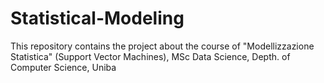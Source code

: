 # Statistical-Modeling
This repository contains the project about the course of "Modellizzazione Statistica" (Support Vector Machines), MSc Data Science, Depth. of Computer Science, Uniba
